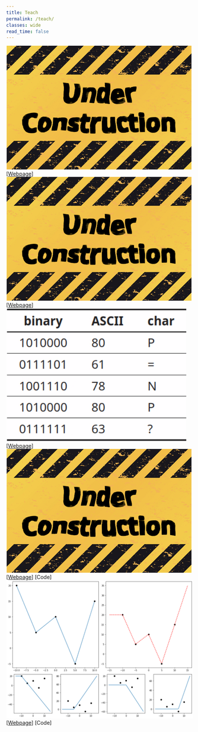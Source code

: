 ```yaml
---
title: Teach
permalink: /teach/
classes: wide
read_time: false
---
```


<div class="pub_row">
  <div class="pub_img">
    <img src="DeepLearning2022F/teaser.png">
  </div>
  <div class="pub_txt">
    <title>Introduction to Deep Learning - 2022F</title>
    <links>
      [<a href="DeepLearning2022F/2022F.html">Webpage</a>]
    </links>
  </div>
</div>

<div class="pub_row">
  <div class="pub_img">
    <img src="LanguageProcessing2022F/teaser.png">
  </div>
  <div class="pub_txt">
    <title>Natural Language Processing - 2022F</title>
    <links>
      [<a href="LanguageProcessing2022F/2022F.html">Webpage</a>]
    </links>
  </div>
</div>

<div class="pub_row">
  <div class="pub_img">
    <img src="Algorithm/teaser.png">
  </div>
  <div class="pub_txt">
    <title>Algorithm - 2021H</title>
    <links>
      [<a href="Algorithm/2021H.html">Webpage</a>]
    </links>
  </div>
</div>

<div class="pub_row">
  <div class="pub_img">
    <img src="ComputerGraphics/teaser.png">
  </div>
  <div class="pub_txt">
    <title>Computer Graphics I - 2021H</title>
    <links>
      [<a href="ComputerGraphics/2021H.html">Webpage</a>]
      [Code]
    </links>
  </div>
</div>

<div class="pub_row">
  <div class="pub_img">
    <img src="DeepLearning2021F/teaser.png">
  </div>
  <div class="pub_txt">
    <title>Introduction to Deep Learning - 2021F</title>
    <links>
      [<a href="DeepLearning2021F/2021F.html">Webpage</a>]
      [Code]
    </links>
  </div>
</div>
